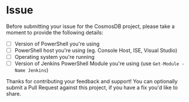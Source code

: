 # Issue

Before submitting your issue for the CosmosDB project, please take a moment to provide the following details:

- [ ] Version of PowerShell you're using
- [ ] PowerShell host you're using (eg. Console Host, ISE, Visual Studio)
- [ ] Operating system you're running
- [ ] Version of Jenkins PowerShell Module you're using (use `Get-Module -Name Jenkins`)

Thanks for contributing your feedback and support! You can optionally submit a Pull Request against this project, if you have a fix you'd like to share.

